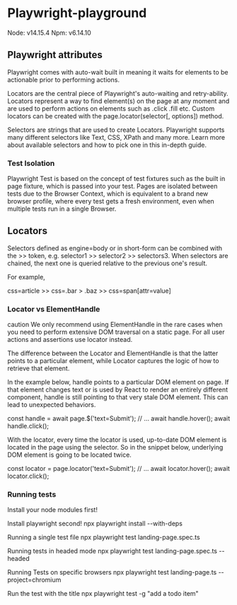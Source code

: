 # Playwright-playground

Node: v14.15.4
Npm: v6.14.10

## Playwright attributes
Playwright comes with auto-wait built in meaning it waits for elements to be actionable prior to performing actions.

Locators are the central piece of Playwright's auto-waiting and retry-ability. Locators represent a way to find element(s) on the page at any moment and are used to perform actions on elements such as .click .fill etc. Custom locators can be created with the page.locator(selector[, options]) method. 

Selectors are strings that are used to create Locators. Playwright supports many different selectors like Text, CSS, XPath and many more. Learn more about available selectors and how to pick one in this in-depth guide.

### Test Isolation
Playwright Test is based on the concept of test fixtures such as the built in page fixture, which is passed into your test. Pages are isolated between tests due to the Browser Context, which is equivalent to a brand new browser profile, where every test gets a fresh environment, even when multiple tests run in a single Browser.

## Locators
Selectors defined as engine=body or in short-form can be combined with the >> token, e.g. selector1 >> selector2 >> selectors3. When selectors are chained, the next one is queried relative to the previous one's result.

For example,

css=article >> css=.bar > .baz >> css=span[attr=value]

### Locator vs ElementHandle
caution
We only recommend using ElementHandle in the rare cases when you need to perform extensive DOM traversal on a static page. For all user actions and assertions use locator instead.

The difference between the Locator and ElementHandle is that the latter points to a particular element, while Locator captures the logic of how to retrieve that element.

In the example below, handle points to a particular DOM element on page. If that element changes text or is used by React to render an entirely different component, handle is still pointing to that very stale DOM element. This can lead to unexpected behaviors.

const handle = await page.$('text=Submit');
// ...
await handle.hover();
await handle.click();

With the locator, every time the locator is used, up-to-date DOM element is located in the page using the selector. So in the snippet below, underlying DOM element is going to be located twice.

const locator = page.locator('text=Submit');
// ...
await locator.hover();
await locator.click();

### Running tests
Install your node modules first!

Install playwright second!
npx playwright install --with-deps

Running a single test file
npx playwright test landing-page.spec.ts

Running tests in headed mode
npx playwright test landing-page.spec.ts --headed

Running Tests on specific browsers
npx playwright test landing-page.ts --project=chromium

Run the test with the title
npx playwright test -g "add a todo item"
